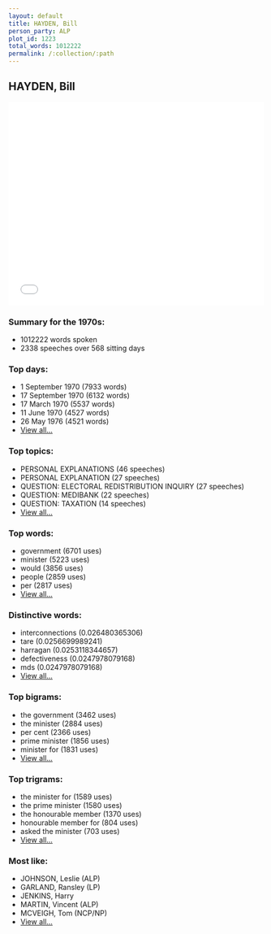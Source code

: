 ```yaml
---
layout: default
title: HAYDEN, Bill
person_party: ALP
plot_id: 1223
total_words: 1012222
permalink: /:collection/:path
---
```


## HAYDEN, Bill

<iframe width="100%" height="400" frameborder="0" scrolling="no" src="//plot.ly/~wragge/1223.embed"></iframe>


### Summary for the 1970s:

* 1012222 words spoken
* 2338 speeches over 568 sitting days


### Top days:

* 1 September 1970 (7933 words)
* 17 September 1970 (6132 words)
* 17 March 1970 (5537 words)
* 11 June 1970 (4527 words)
* 26 May 1976 (4521 words)
* [View all...](days/)


### Top topics:

* PERSONAL EXPLANATIONS (46 speeches)
* PERSONAL EXPLANATION (27 speeches)
* QUESTION: ELECTORAL REDISTRIBUTION INQUIRY (27 speeches)
* QUESTION: MEDIBANK (22 speeches)
* QUESTION: TAXATION (14 speeches)
* [View all...](topics/)


### Top words:

* government (6701 uses)
* minister (5223 uses)
* would (3856 uses)
* people (2859 uses)
* per (2817 uses)
* [View all...](words/)


### Distinctive words:

* interconnections (0.026480365306)
* tare (0.0256699989241)
* harragan (0.0253118344657)
* defectiveness (0.0247978079168)
* mds (0.0247978079168)
* [View all...](sig_words/)


### Top bigrams:

* the government (3462 uses)
* the minister (2884 uses)
* per cent (2366 uses)
* prime minister (1856 uses)
* minister for (1831 uses)
* [View all...](bigrams/)


### Top trigrams:

* the minister for (1589 uses)
* the prime minister (1580 uses)
* the honourable member (1370 uses)
* honourable member for (804 uses)
* asked the minister (703 uses)
* [View all...](trigrams/)


### Most like:

* JOHNSON, Leslie (ALP)
* GARLAND, Ransley (LP)
* JENKINS, Harry 
* MARTIN, Vincent (ALP)
* MCVEIGH, Tom (NCP/NP)
* [View all...](similarities/)
